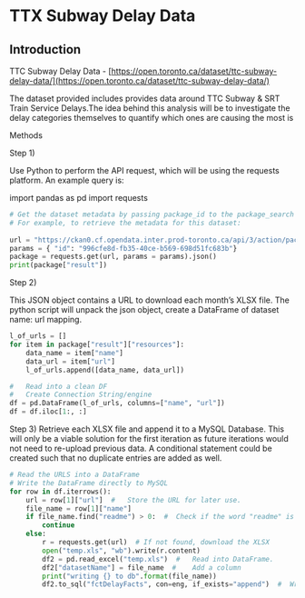 # TTX Subway Delay Data

## Introduction 
TTC Subway Delay Data - [https://open.toronto.ca/dataset/ttc-subway-delay-data/](https://open.toronto.ca/dataset/ttc-subway-delay-data/)

The dataset provided includes provides data around TTC Subway & SRT Train Service Delays.The idea behind this analysis will be to investigate the delay categories themselves to quantify which ones are causing the most is

Methods

Step 1) 

Use Python to perform the API request, which will be using the requests platform.
An example query is: 

import pandas as pd
import requests
 
```py
# Get the dataset metadata by passing package_id to the package_search endpoint
# For example, to retrieve the metadata for this dataset:
 
url = "https://ckan0.cf.opendata.inter.prod-toronto.ca/api/3/action/package_show"
params = { "id": "996cfe8d-fb35-40ce-b569-698d51fc683b"}
package = requests.get(url, params = params).json()
print(package["result"])
```



Step 2)

This JSON object contains a URL to download each month’s XLSX file. The python script will unpack the json object, create a DataFrame of dataset name: url  mapping. 

```py
l_of_urls = []
for item in package["result"]["resources"]:
    data_name = item["name"]
    data_url = item["url"]
    l_of_urls.append([data_name, data_url])

#   Read into a clean DF
#   Create Connection String/engine
df = pd.DataFrame(l_of_urls, columns=["name", "url"])
df = df.iloc[1:, :]
```



Step 3) 
Retrieve each XLSX file and append it to a MySQL Database. This will only be a viable solution for the first iteration as future iterations would not need to re-upload previous data. A conditional statement could be created such that no duplicate entries are added as well. 


```py
# Read the URLS into a DataFrame
# Write the DataFrame directly to MySQL
for row in df.iterrows():
    url = row[1]["url"]  #   Store the URL for later use.
    file_name = row[1]["name"]
    if file_name.find("readme") > 0:  #  Check if the word "readme" is found
        continue
    else:
        r = requests.get(url)  # If not found, download the XLSX
        open("temp.xls", "wb").write(r.content)
        df2 = pd.read_excel("temp.xls")  #   Read into DataFrame.
        df2["datasetName"] = file_name  #    Add a column
        print("writing {} to db".format(file_name))
        df2.to_sql("fctDelayFacts", con=eng, if_exists="append")  #  Write to DB
```


